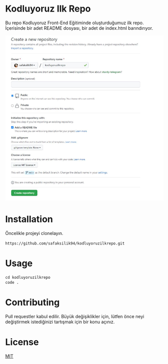 # Kodluyoruz Ilk Repo

Bu repo Kodluyoruz Front-End Eğitiminde oluşturduğumuz ilk repo. İçerisinde bir adet README dosyası, bir adet de index.html barındırıyor.


![Project resmi](img/ilkrepo.JPG)

# Installation

Öncelikle projeyi clonelayın.

`https://github.com/safaksilik94/kodluyoruzilkrepo.git`

# Usage

``` 
cd kodluyoruzilkrepo 
code . 
```

# Contributing

Pull requestler kabul edilir. Büyük değişiklikler için, lütfen önce neyi değiştirmek istediğinizi tartışmak için bir konu açınız.

# License

[MIT](https://choosealicense.com/licenses/mit/)